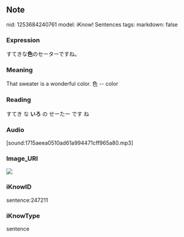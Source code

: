 ## Note
nid: 1253684240761
model: iKnow! Sentences
tags: 
markdown: false

### Expression
すてきな<b>色</b>のセーターですね。

### Meaning
That sweater is a wonderful color.
色 -- color

### Reading
すてき な <b>いろ</b> の せーたー です ね

### Audio
[sound:1715aeea0510ad61a994471cff965a80.mp3]

### Image_URI
<img src="dc9ba33bcb38ce57dd14fea7cdd79c72.jpg">

### iKnowID
sentence:247211

### iKnowType
sentence

